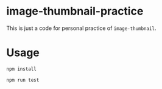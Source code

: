 # image-thumbnail-practice
This is just a code for personal practice of `image-thumbnail`.


# Usage

```bash
npm install

npm run test
```
